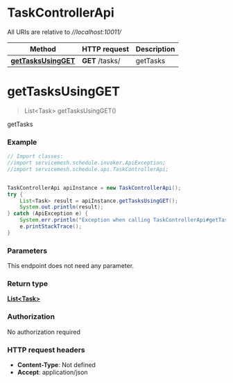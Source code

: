 # TaskControllerApi

All URIs are relative to *//localhost:10011/*

Method | HTTP request | Description
------------- | ------------- | -------------
[**getTasksUsingGET**](TaskControllerApi.md#getTasksUsingGET) | **GET** /tasks/ | getTasks

<a name="getTasksUsingGET"></a>
# **getTasksUsingGET**
> List&lt;Task&gt; getTasksUsingGET()

getTasks

### Example
```java
// Import classes:
//import servicemesh.schedule.invoker.ApiException;
//import servicemesh.schedule.api.TaskControllerApi;


TaskControllerApi apiInstance = new TaskControllerApi();
try {
    List<Task> result = apiInstance.getTasksUsingGET();
    System.out.println(result);
} catch (ApiException e) {
    System.err.println("Exception when calling TaskControllerApi#getTasksUsingGET");
    e.printStackTrace();
}
```

### Parameters
This endpoint does not need any parameter.

### Return type

[**List&lt;Task&gt;**](Task.md)

### Authorization

No authorization required

### HTTP request headers

 - **Content-Type**: Not defined
 - **Accept**: application/json

